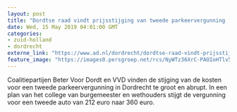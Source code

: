 ```yaml
---
layout: post
title: "Dordtse raad vindt prijsstijging van tweede parkeervergunning ‘te groot en abrupt’"
date: Wed, 15 May 2019 04:01:00 GMT
categories: 
- zuid-holland 
- dordrecht 
externe_link: "https://www.ad.nl/dordrecht/dordtse-raad-vindt-prijsstijging-van-tweede-parkeervergunning-te-groot-en-abrupt~a0c1701f/"
feature_image: "https://images0.persgroep.net/rcs/NyWTz36XrC-PAOIoHTlv5AtauiU/diocontent/144855409/_fitwidth/400/?appId=21791a8992982cd8da851550a453bd7f&quality=0.7"
---
```


Coalitiepartijen Beter Voor Dordt en VVD vinden de stijging van de kosten voor een tweede parkeervergunning in Dordrecht te groot en abrupt. In een plan van het college van burgemeester en wethouders stijgt de vergunning voor een tweede auto van 212 euro naar 360 euro.
